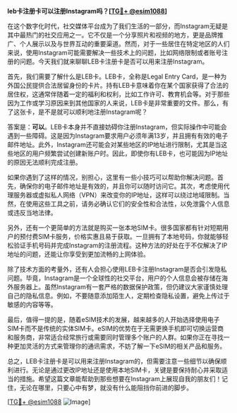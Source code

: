 **leb卡注册卡可以注册Instagram吗？[[TG💪+ @esim1088](https://t.me/s/esim1088)]**

在这个数字化时代，社交媒体平台成为了我们生活的一部分，而Instagram无疑是其中最热门的社交应用之一。它不仅是一个分享照片和视频的地方，更是品牌推广、个人展示以及与世界互动的重要渠道。然而，对于一些居住在特定地区的人们来说，使用Instagram可能需要解决一些技术上的问题，比如网络限制或者账号注册的问题。今天我们就来聊聊LEB卡注册卡是否可以用来注册Instagram。

首先，我们需要了解什么是LEB卡。LEB卡，全称是Legal Entry Card，是一种为外国公民提供合法居留身份的卡片。持有LEB卡意味着你在某个国家获得了合法的居住权，这通常伴随着一定的福利和权利，比如工作许可、教育机会等。对于那些因为工作或学习原因来到其他国家的人来说，LEB卡是非常重要的文件。那么，有了这张卡，是不是就可以顺利地注册Instagram呢？

答案是：**可以**。LEB卡本身并不直接妨碍你注册Instagram，但实际操作中可能会遇到一些障碍。这是因为Instagram要求用户必须年满13岁，并且拥有有效的电子邮件地址。此外，Instagram还可能会对某些地区的IP地址进行限制，尤其是当这些地区的用户频繁尝试创建新账户时。因此，即使你有LEB卡，也可能因为IP地址的原因无法顺利完成注册。

如果你遇到了这样的情况，别担心，这里有一些小技巧可以帮助你解决问题。首先，确保你的电子邮件地址是有效的，并且你可以随时访问它。其次，考虑使用代理服务器或虚拟私人网络（VPN）来改变你的IP地址，这样可以绕过地域限制。当然，在使用这些工具之前，请务必确认它们的安全性和合法性，以免泄露个人信息或违反当地法律。

另外，还有一个更简单的方法就是购买一张本地SIM卡。很多国家都有针对短期用户的预付费SIM卡服务，价格实惠且易于获取。一旦拥有了本地号码，你就能够轻松验证手机号码并完成Instagram的注册流程。这种方法的好处在于不仅解决了IP地址的问题，还能让你享受到更加流畅的上网体验。

除了技术方面的考量外，还有人会担心使用LEB卡注册Instagram是否会引发隐私问题。毕竟，Instagram是一个全球性的社交平台，用户的个人信息会被存储在海外服务器上。虽然Instagram有一套严格的数据保护政策，但仍建议大家谨慎处理自己的隐私信息。例如，不要随意添加陌生人，定期检查隐私设置，避免上传过于敏感的内容等等。

最后，值得一提的是，随着eSIM技术的发展，越来越多的人开始选择使用电子SIM卡而不是传统的实体SIM卡。eSIM的优势在于无需更换手机即可切换运营商和服务商，非常适合经常旅行或需要同时管理多个账户的人群。如果你正在寻找一种更加灵活的方式来管理你的通讯需求，不妨了解一下eSIM的相关产品和服务。

总之，LEB卡注册卡是可以用来注册Instagram的，但需要注意一些细节以确保顺利进行。无论是通过更改IP地址还是使用本地SIM卡，关键是要保持耐心并采取适当的措施。希望这篇文章能帮助到那些想要在Instagram上展现自我的朋友们！记住，无论在哪里，只要心中有梦，就没有什么能阻挡你前进的脚步。

[[TG💪+ @esim1088](https://t.me/s/esim1088) ![Image](https://i.postimg.cc/4NQfJmqS/Snipaste-2025-05-13-00-14-12.png)]